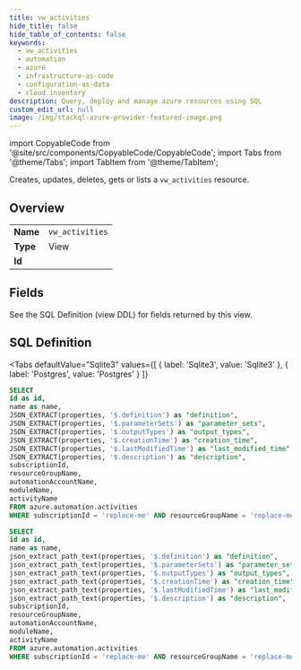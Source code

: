 ```yaml
--- 
title: vw_activities
hide_title: false
hide_table_of_contents: false
keywords:
  - vw_activities
  - automation
  - azure
  - infrastructure-as-code
  - configuration-as-data
  - cloud inventory
description: Query, deploy and manage azure resources using SQL
custom_edit_url: null
image: /img/stackql-azure-provider-featured-image.png
---
```


import CopyableCode from '@site/src/components/CopyableCode/CopyableCode';
import Tabs from '@theme/Tabs';
import TabItem from '@theme/TabItem';

Creates, updates, deletes, gets or lists a <code>vw_activities</code> resource.

## Overview
<table><tbody>
<tr><td><b>Name</b></td><td><code>vw_activities</code></td></tr>
<tr><td><b>Type</b></td><td>View</td></tr>
<tr><td><b>Id</b></td><td><CopyableCode code="azure.automation.vw_activities" /></td></tr>
</tbody></table>

## Fields

See the SQL Definition (view DDL) for fields returned by this view.

## SQL Definition

<Tabs
defaultValue="Sqlite3"
values={[
{ label: 'Sqlite3', value: 'Sqlite3' },
{ label: 'Postgres', value: 'Postgres' }
]}
>
<TabItem value="Sqlite3">

```sql
SELECT
id as id,
name as name,
JSON_EXTRACT(properties, '$.definition') as "definition",
JSON_EXTRACT(properties, '$.parameterSets') as "parameter_sets",
JSON_EXTRACT(properties, '$.outputTypes') as "output_types",
JSON_EXTRACT(properties, '$.creationTime') as "creation_time",
JSON_EXTRACT(properties, '$.lastModifiedTime') as "last_modified_time",
JSON_EXTRACT(properties, '$.description') as "description",
subscriptionId,
resourceGroupName,
automationAccountName,
moduleName,
activityName
FROM azure.automation.activities
WHERE subscriptionId = 'replace-me' AND resourceGroupName = 'replace-me' AND automationAccountName = 'replace-me' AND moduleName = 'replace-me';
```

</TabItem>
<TabItem value="Postgres">

```sql
SELECT
id as id,
name as name,
json_extract_path_text(properties, '$.definition') as "definition",
json_extract_path_text(properties, '$.parameterSets') as "parameter_sets",
json_extract_path_text(properties, '$.outputTypes') as "output_types",
json_extract_path_text(properties, '$.creationTime') as "creation_time",
json_extract_path_text(properties, '$.lastModifiedTime') as "last_modified_time",
json_extract_path_text(properties, '$.description') as "description",
subscriptionId,
resourceGroupName,
automationAccountName,
moduleName,
activityName
FROM azure.automation.activities
WHERE subscriptionId = 'replace-me' AND resourceGroupName = 'replace-me' AND automationAccountName = 'replace-me' AND moduleName = 'replace-me';
```

</TabItem>
</Tabs>
